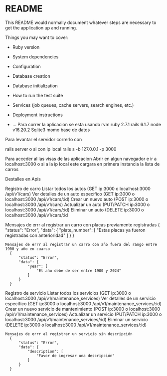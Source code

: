 # README

This README would normally document whatever steps are necessary to get the
application up and running.

Things you may want to cover:

* Ruby version

* System dependencies

* Configuration

* Database creation

* Database initialization

* How to run the test suite

* Services (job queues, cache servers, search engines, etc.)

* Deployment instructions

* ...
Para correr la aplicacion se esta usando
  rvm ruby 2.7.1
  rails 6.1.7
  node v16.20.2
  Sqlite3 momo base de datos

Para levantar el servidor correrlo con

  rails server
  o si con ip local rails s -b 127.0.0.1 -p 3000

Para acceder al las visas de las aplicacion
  Abrir en algun navegador e ir a localhost:3000 o si a la ip local
  este cargara en primera instancia la lista de carros

Destalles en Apis

  Registro de carro
    Listar todos los autos (GET ip:3000 o localhost:3000 /api/v1/cars)
    Ver detalles de un auto específico (GET ip:3000 o localhost:3000 /api/v1/cars/:id)
    Crear un nuevo auto (POST ip:3000 o localhost:3000 /api/v1/cars)
    Actualizar un auto (PUT/PATCH ip:3000 o localhost:3000 /api/v1/cars/:id)
    Eliminar un auto (DELETE ip:3000 o localhost:3000 /api/v1/cars/:id

  Mensajes de errr al registrar un carro con placas previamente registradas
    {
        "status": "Error",
        "data": {
            "plate_number": [
                "Estas placas ya fueron registradas con anterioridad"
            ]
        }
    }

    Mensajes de errr al registrar un carro con año fuera del rango entre 1900 y año en cuarso
      {
          "status": "Error",
          "data": {
              "year": [
                  "El año debe de ser entre 1900 y 2024"
              ]
          }
      }

  Registro de servicio
    Listar todos los servicios (GET ip:3000 o localhost:3000 /api/v1/maintenance_services)
    Ver detalles de un servicio específico (GET ip:3000 o localhost:3000 /api/v1/maintenance_services/:id)
    Crear un nuevo servicio de mantenimiento (POST ip:3000 o localhost:3000 /api/v1/maintenance_services)
    Actualizar un servicio (PUT/PATCH ip:3000 o localhost:3000 /api/v1/maintenance_services/:id)
    Eliminar un servicio (DELETE ip:3000 o localhost:3000 /api/v1/maintenance_services/:id)

    Mensajes de errr al registrar un servicio sin descripción
      {
          "status": "Error",
          "data": {
              "description": [
                  "Favor de ingresar una descripción"
              ]
          }
      }
